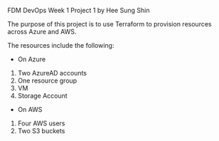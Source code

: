 FDM DevOps Week 1 Project 1
by Hee Sung Shin

The purpose of this project is to use Terraform to provision
resources across Azure and AWS.

The resources include the following:
- On Azure
1. Two AzureAD accounts
2. One resource group
3. VM
4. Storage Account

- On AWS
1. Four AWS users
2. Two S3 buckets